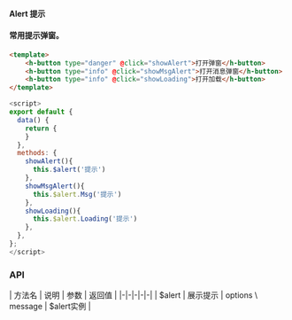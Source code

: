 #### Alert 提示

<InArticleAdsense
 style="display:block; text-align:center;"
    data-full-width-responsive="true"
    data-ad-format='auto'
    data-ad-client="ca-pub-7979174285252748"
    data-ad-slot="2903739942">
</InArticleAdsense>

#### 常用提示弹窗。

<ClientOnly>
<heaven-alert></heaven-alert>
</ClientOnly>

``` html
<template>
    <h-button type="danger" @click="showAlert">打开弹窗</h-button>
    <h-button type="info" @click="showMsgAlert">打开消息弹窗</h-button>
    <h-button type="info" @click="showLoading">打开加载</h-button>
</template>
```
``` js
<script>
export default {
  data() {
    return {
    }
  },
  methods: {
    showAlert(){
      this.$alert('提示')
    },
    showMsgAlert(){
      this.$alert.Msg('提示')
    },
    showLoading(){
      this.$alert.Loading('提示')
    },
  },
};
</script>
```


### API

| 方法名 | 说明 | 参数 | 返回值 |
|-|-|-|-|-|
| $alert | 展示提示 | options \ message | $alert实例 |